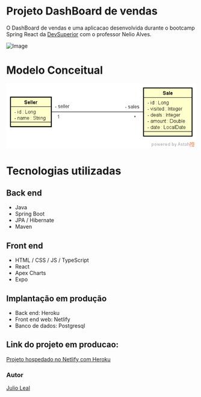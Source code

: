 # Projeto DashBoard de vendas

O DashBoard de vendas e uma aplicacao desenvolvida durante o bootcamp Spring React da [DevSuperior](https://devsuperior.com.br/ "Site da DevSuperior") com o professor Nelio Alves.

![Image](https://media-exp1.licdn.com/dms/image/C4D22AQFqneWwS3ainA/feedshare-shrink_2048_1536/0/1636397500797?e=1639612800&v=beta&t=vHDbWYuTgDocDq8nnbzVB3DNZhHa-_jl8DJJzAA-IdI)


# Modelo Conceitual
![Image](https://raw.githubusercontent.com/devsuperior/bds-assets/main/sds/sds3-mc.png)

# Tecnologias utilizadas
## Back end
- Java
- Spring Boot
- JPA / Hibernate
- Maven
## Front end
- HTML / CSS / JS / TypeScript
- React
- Apex Charts
- Expo
## Implantação em produção
- Back end: Heroku
- Front end web: Netlify
- Banco de dados: Postgresql


## Link do projeto em producao:

[Projeto hospedado no Netlify com Heroku](https://dsvendas-julioleal.netlify.app/)


### Autor


[Julio Leal](https://www.linkedin.com/in/julio-cesar-freitas-leal-44226916a/)

 

